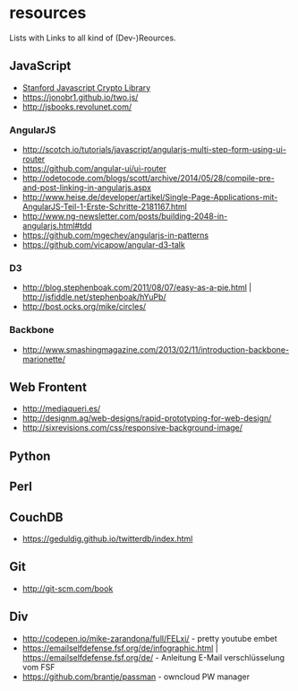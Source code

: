 resources
=========

Lists with Links to all kind of (Dev-)Reources.

## JavaScript

* [Stanford Javascript Crypto Library](https://bitwiseshiftleft.github.io/sjcl/)
* https://jonobr1.github.io/two.js/
* http://jsbooks.revolunet.com/

### AngularJS

* http://scotch.io/tutorials/javascript/angularjs-multi-step-form-using-ui-router
* https://github.com/angular-ui/ui-router
* http://odetocode.com/blogs/scott/archive/2014/05/28/compile-pre-and-post-linking-in-angularjs.aspx
* http://www.heise.de/developer/artikel/Single-Page-Applications-mit-AngularJS-Teil-1-Erste-Schritte-2181167.html
* http://www.ng-newsletter.com/posts/building-2048-in-angularjs.html#tdd
* https://github.com/mgechev/angularjs-in-patterns
* https://github.com/vicapow/angular-d3-talk

### D3

* http://blog.stephenboak.com/2011/08/07/easy-as-a-pie.html | http://jsfiddle.net/stephenboak/hYuPb/
* http://bost.ocks.org/mike/circles/

### Backbone

* http://www.smashingmagazine.com/2013/02/11/introduction-backbone-marionette/

## Web Frontent

* http://mediaqueri.es/
* http://designm.ag/web-designs/rapid-prototyping-for-web-design/
* http://sixrevisions.com/css/responsive-background-image/

## Python


## Perl


## CouchDB

* https://geduldig.github.io/twitterdb/index.html

## Git

* http://git-scm.com/book

## Div

* http://codepen.io/mike-zarandona/full/FELxi/ - pretty youtube embet
* https://emailselfdefense.fsf.org/de/infographic.html | https://emailselfdefense.fsf.org/de/ - Anleitung E-Mail verschlüsselung vom FSF
* https://github.com/brantje/passman - owncloud PW manager
